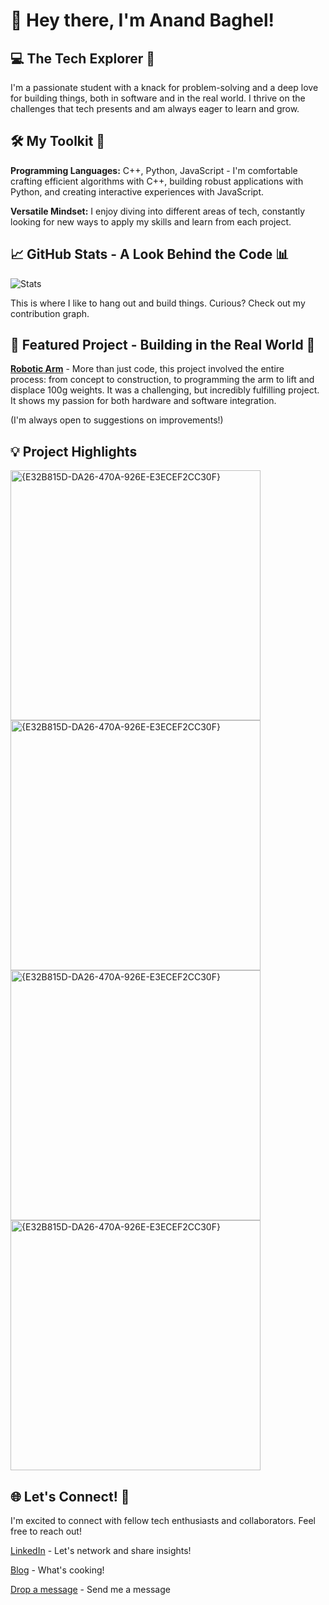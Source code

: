 # 👋 Hey there, I'm Anand Baghel!

## 💻 The Tech Explorer 🚀

I'm a passionate student with a knack for problem-solving and a deep love for building things, both in software and in the real world. I thrive on the challenges that tech presents and am always eager to learn and grow.

## 🛠️ My Toolkit 🧰

**Programming Languages:** C++, Python, JavaScript - I'm comfortable crafting efficient algorithms with C++, building robust applications with Python, and creating interactive experiences with JavaScript.

**Versatile Mindset:** I enjoy diving into different areas of tech, constantly looking for new ways to apply my skills and learn from each project.
## 📈 GitHub Stats - A Look Behind the Code 📊

![Stats](https://github-readme-stats.vercel.app/api?username=anandrajbaghel&show_icons=true&theme=radical)

This is where I like to hang out and build things. Curious? Check out my contribution graph.

## 🌟 Featured Project - Building in the Real World 🤖

[**Robotic Arm**](https://github.com/anandrajbaghel/Robotic-Arm) - More than just code, this project involved the entire process: from concept to construction, to programming the arm to lift and displace 100g weights. It was a challenging, but incredibly fulfilling project. It shows my passion for both hardware and software integration.

(I'm always open to suggestions on improvements!)

## 💡 Project Highlights

<img width="400" alt="{E32B815D-DA26-470A-926E-E3ECEF2CC30F}" src="https://github.com/user-attachments/assets/1211104c-7499-4ecd-b908-f1c5758c067b" />

<img width="400" alt="{E32B815D-DA26-470A-926E-E3ECEF2CC30F}" src="https://github.com/user-attachments/assets/2a56aa21-fc1a-474d-8836-cd506f5f736d" />

<img width="400" alt="{E32B815D-DA26-470A-926E-E3ECEF2CC30F}" src="https://github.com/user-attachments/assets/770f3120-4fff-421e-af0b-52b9ef0fd123" />

<img width="400" alt="{E32B815D-DA26-470A-926E-E3ECEF2CC30F}" src="https://github.com/user-attachments/assets/3d1899f9-8223-4175-b9b9-de94615d38a5" />

## 🌐 Let's Connect! 🤝

I'm excited to connect with fellow tech enthusiasts and collaborators. Feel free to reach out!

[LinkedIn](https://www.linkedin.com/in/anandrajbaghel/) - Let's network and share insights!

[Blog](https://anandrajbaghel.github.io/Blog-Website/blog.html) - What's cooking!

[Drop a message](https://anandrajbaghel.github.io/Blog-Website/contact.html) - Send me a message
